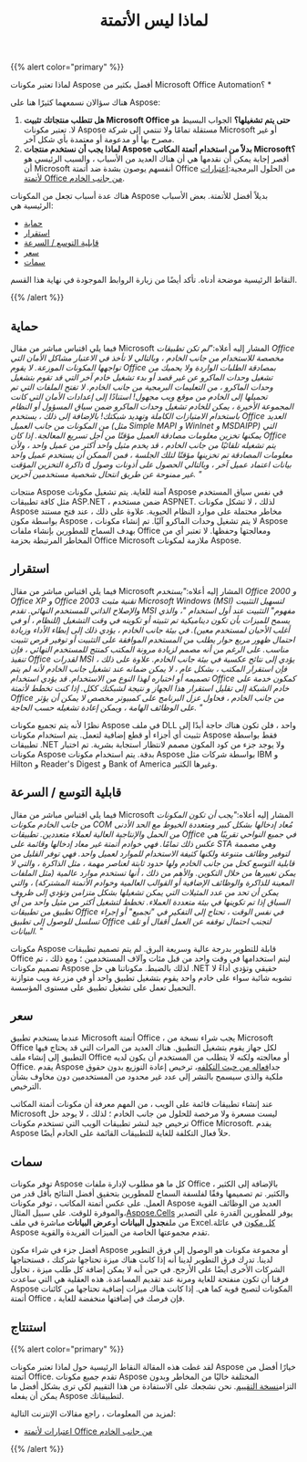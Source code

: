 ﻿---
title: لماذا ليس الأتمتة
type: docs
weight: 20
url: /ar/java/why-not-automation/
---
{{% alert color="primary" %}}

لماذا تعتبر مكونات Aspose أفضل بكثير من Microsoft Office Automation؟ *

هناك سؤالان نسمعهما كثيرًا هنا على Aspose:

1. **هل تتطلب منتجاتك تثبيت Microsoft Office حتى يتم تشغيلها؟** 
 الجواب البسيط هو لا. تعتبر مكونات Aspose مستقلة تمامًا ولا تنتمي إلى شركة Microsoft أو غير مصرح بها أو مدعومة أو معتمدة بأي شكل آخر.
1. **لماذا يجب أن نستخدم منتجات Aspose بدلاً من استخدام أتمتة المكاتب Microsoft؟**
 أقصر إجابة يمكن أن نقدمها هي أن هناك العديد من الأسباب ، والسبب الرئيسي هو أن Microsoft أنفسهم يوصون بشدة ضد أتمتة Office من الحلول البرمجية:[اعتبارات لأتمتة Office من جانب الخادم](https://support.microsoft.com/en-us/topic/considerations-for-server-side-automation-of-office-48bcfe93-8a89-47f1-0bce-017433ad79e2).

هناك عدة أسباب تجعل من المكونات Aspose بديلاً أفضل للأتمتة. بعض الأسباب الرئيسية هي:

- [حماية](/cells/ar/java/why-not-automation/#security)
- [استقرار](/cells/ar/java/why-not-automation/#security)
- [قابلية التوسع / السرعة](/cells/ar/java/why-not-automation/#security)
- [سعر](/cells/ar/java/why-not-automation/#security)
- [سمات](/cells/ar/java/why-not-automation/#security)

النقاط الرئيسية موضحة أدناه. تأكد أيضًا من زيارة الروابط الموجودة في نهاية هذا القسم.

{{% /alert %}}

## **حماية**

 فيما يلي اقتباس مباشر من مقال Microsoft المشار إليه أعلاه:*"لم تكن تطبيقات Office مخصصة للاستخدام من جانب الخادم ، وبالتالي لا تأخذ في الاعتبار مشاكل الأمان التي تواجهها المكونات الموزعة. لا يقوم Office بمصادقة الطلبات الواردة ولا يحميك من تشغيل وحدات الماكرو عن غير قصد أو بدء تشغيل خادم آخر التي قد تقوم بتشغيل وحدات الماكرو ، من التعليمات البرمجية من جانب الخادم. لا تفتح الملفات التي تم تحميلها إلى الخادم من موقع ويب مجهول! استنادًا إلى إعدادات الأمان التي كانت المجموعة الأخيرة ، يمكن للخادم تشغيل وحدات الماكرو ضمن سياق المسؤول أو النظام باستخدام الامتيازات الكاملة وتهديد شبكتك! بالإضافة إلى ذلك ، يستخدم Office العديد من المكونات من جانب العميل (مثل Simple MAPI و WinInet و MSDAIPP) التي يمكنها تخزين معلومات مصادقة العميل مؤقتًا من أجل تسريع المعالجة. إذا كان Office يتم تشغيله تلقائيًا من جانب الخادم ، قد يخدم مثيل واحد أكثر من عميل واحد ، ولأن معلومات المصادقة تم تخزينها مؤقتًا لتلك الجلسة ، فمن الممكن أن يستخدم عميل واحد ذاكرة التخزين المؤقت d بيانات اعتماد عميل آخر ، وبالتالي الحصول على أذونات وصول غير ممنوحة عن طريق انتحال شخصية مستخدمين آخرين. "*

منتجات Aspose آمنة للغاية. يتم تشغيل مكونات Aspose في نفس سياق المستخدم مثل كافة تطبيقات ASP.NET ، ضمن مستخدم ASPNET. لذلك ، لا تشكل مكونات Aspose مخاطر محتملة على موارد النظام الحيوية. علاوة على ذلك ، عند فتح مستند بواسطة مكون Aspose ، لا يتم تشغيل وحدات الماكرو آليًا. تم إنشاء مكونات Aspose بهدف السماح للمطورين بإنشاء ملفات Office ومعالجتها وحفظها. لا تعتبر أي من المخاطر المرتبطة بحزمة Office Microsoft ملازمة لمكونات Aspose.

## **استقرار**

 فيما يلي اقتباس مباشر من مقال Microsoft المشار إليه أعلاه:*"يستخدم Office 2000 و Office XP و Office 2003 تقنية مثبت Microsoft Windows (MSI) لتسهيل التثبيت والإصلاح الذاتي للمستخدم النهائي. تقدم MSI مفهوم" التثبيت عند أول استخدام "، والذي يسمح للميزات بأن تكون ديناميكية تم تثبيته أو تكوينه في وقت التشغيل (للنظام ، أو في أغلب الأحيان لمستخدم معين). في بيئة جانب الخادم ، يؤدي ذلك إلى إبطاء الأداء وزيادة احتمال ظهور مربع حوار يطلب من المستخدم الموافقة على التثبيت أو توفير قرص تثبيت مناسب. على الرغم من أنه مصمم لزيادة مرونة المكتب كمنتج للمستخدم النهائي ، فإن تنفيذ Office لقدرات MSI يؤدي إلى نتائج عكسية في بيئة جانب الخادم. علاوة على ذلك ، فإن استقرار المكتب ، بشكل عام ، لا يمكن ضمانه عند تشغيل جانب الخادم لأنه لم يتم تصميمه أو اختباره لهذا النوع من الاستخدام. قد يؤدي استخدام Office كمكون خدمة على خادم الشبكة إلى تقليل استقرار هذا الجهاز و نتيجة لشبكتك ككل. إذا كنت تخطط لأتمتة Office من جانب الخادم ، فحاول عزل البرنامج على كمبيوتر مخصص لا يمكن أن يؤثر على الوظائف الهامة ، ويمكن إعادة تشغيله حسب الحاجة. "*

نظرًا لأنه يتم تجميع مكونات Aspose في ملف DLL واحد ، فلن تكون هناك حاجة أبدًا إلى تثبيت أي أجزاء أو قطع إضافية لتعمل. يتم استخدام مكونات Aspose فقط بواسطة تطبيقات .NET ولا يوجد جزء من كود المكون مصمم لانتظار استجابة بشرية. تم اختبار مكونات Aspose بدقة. يتم استخدام مكونات Aspose بواسطة شركات مثل IBM و Hilton و Reader's Digest و Bank of America وغيرها الكثير.

## **قابلية التوسع / السرعة**

 فيما يلي اقتباس مباشر من مقال Microsoft المشار إليه أعلاه:*"يجب أن تكون المكونات من جانب الخادم مكونات COM مُعاد إدخالها بشكل كبير ومتعددة الخيوط مع الحد الأدنى من الحمل والإنتاجية العالية لعملاء متعددين. تطبيقات Office في جميع النواحي تقريبًا هي عكس ذلك تمامًا. فهي خوادم أتمتة غير معاد إدخالها وقائمة على STA وهي مصممة لتوفير وظائف متنوعة ولكنها كثيفة الاستخدام للموارد لعميل واحد. فهي توفر القليل من قابلية التوسع كحل من جانب الخادم ولها حدود ثابتة لعناصر مهمة ، مثل الذاكرة ، والتي لا يمكن تغييرها من خلال التكوين. والأهم من ذلك ، أنها تستخدم موارد عالمية (مثل الملفات المعينة للذاكرة والوظائف الإضافية أو القوالب العالمية وخوادم الأتمتة المشتركة) ، والتي يمكن أن تحد من عدد المثيلات التي يمكن تشغيلها بشكل متزامن وتؤدي إلى ظروف السباق إذا تم تكوينها في بيئة متعددة العملاء. تخطط لتشغيل أكثر من مثيل واحد من أي تطبيق من تطبيقات Office في نفس الوقت ، تحتاج إلى التفكير في "تجميع" أو إجراء تسلسل للوصول إلى تطبيق Office لتجنب احتمال توقفه عن العمل أقفال أو تلف البيانات. "*

مكونات Aspose قابلة للتطوير بدرجة عالية وسريعة البرق. لم يتم تصميم تطبيقات Office ليتم استخدامها في وقت واحد من قبل مئات وآلاف المستخدمين ؛ ومع ذلك ، تم تصميم مكونات Aspose لذلك بالضبط. مكوناتنا هي حل .NET حقيقي وتؤدي أداءً لا تشوبه شائبة سواء على خادم واحد يقوم بتشغيل تطبيق واحد أو في مزرعة ويب متوازنة التحميل تعمل على تشغيل تطبيق على مستوى المؤسسة.

## **سعر**

 عندما يستخدم تطبيق Microsoft أتمتة Office ، يجب شراء نسخة من Microsoft Office لكل جهاز يقوم بتشغيل التطبيق. هناك العديد من المرات التي قد يحتاج فيها التطبيق إلى إنشاء ملف Office أو معالجته ولكنه لا يتطلب من المستخدم أن يكون لديه Office. يقدم Aspose جدا[فعاله من حيث التكلفه](https://purchase.aspose.com/buy)، ترخيص إعادة التوزيع بدون حقوق ملكية والذي سيسمح بالنشر إلى عدد غير محدود من المستخدمين دون مخاوف بشأن الترخيص.

عند إنشاء تطبيقات قائمة على الويب ، من المهم معرفة أن مكونات أتمتة المكاتب Microsoft ليست مسعرة ولا مرخصة للحلول من جانب الخادم ؛ لذلك ، لا يوجد حل ترخيص جيد لنشر تطبيقات الويب التي تستخدم مكونات Office Microsoft. يقدم Aspose حلاً فعال التكلفة للغاية للتطبيقات القائمة على الخادم أيضًا.

## **سمات**

 توفر مكونات Aspose كل ما هو مطلوب لإدارة ملفات Office ، بالإضافة إلى الكثير والكثير. تم تصميمها وفقًا لفلسفة السماح للمطورين بتحقيق أفضل النتائج بأقل قدر من العمل. على عكس أتمتة المكاتب ، توفر مكونات Aspose العديد من الوظائف القوية والموفرة للوقت. على سبيل المثال،[Aspose.Cells](https://products.aspose.com/cells/java/) يوفر للمطورين القدرة على التصدير من ملف**جدول البيانات** أو**عرض البيانات** مباشرة في ملف Excel.[كل مكون](https://products.aspose.com/total/) في عائلة Aspose تقدم مجموعتها الخاصة من الميزات الفريدة والقوية.

أفضل جزء في شراء مكون Aspose أو مجموعة مكونات هو الوصول إلى فرق التطوير لدينا. تدرك فرق التطوير لدينا أنه إذا كانت هناك ميزة تحتاجها شركتك ، فستحتاجها الشركات الأخرى أيضًا على الأرجح. في حين أنه لا يمكن إضافة كل طلب ميزة ، تحاول فرقنا أن تكون منفتحة للغاية ومرنة عند تقديم المساعدة. هذه العقلية هي التي ساعدت Aspose المكونات لتصبح قوية كما هي. إذا كانت هناك ميزات إضافية تحتاجها من كائنات أتمتة Office ، فإن فرصك في إضافتها منخفضة للغاية.

## **استنتاج**

{{% alert color="primary" %}}

 لقد غطت هذه المقالة النقاط الرئيسية حول لماذا تعتبر مكونات Aspose خيارًا أفضل من أتمتة Office. تقدم جميع مكونات Aspose المختلفة خاليًا من المخاطر وبدون التزام[نسخة التقييم](https://products.aspose.com/total/). نحن نشجعك على الاستفادة من هذا التقييم لكي ترى بشكل أفضل ما يمكن أن يفعله Aspose لتطبيقاتك.

لمزيد من المعلومات ، راجع مقالات الإنترنت التالية:

- [اعتبارات لأتمتة Office من جانب الخادم](https://support.microsoft.com/en-us/topic/considerations-for-server-side-automation-of-office-48bcfe93-8a89-47f1-0bce-017433ad79e2)

{{% /alert %}}
